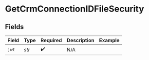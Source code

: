# GetCrmConnectionIDFileSecurity


## Fields

| Field              | Type               | Required           | Description        | Example            |
| ------------------ | ------------------ | ------------------ | ------------------ | ------------------ |
| `jwt`              | *str*              | :heavy_check_mark: | N/A                |                    |